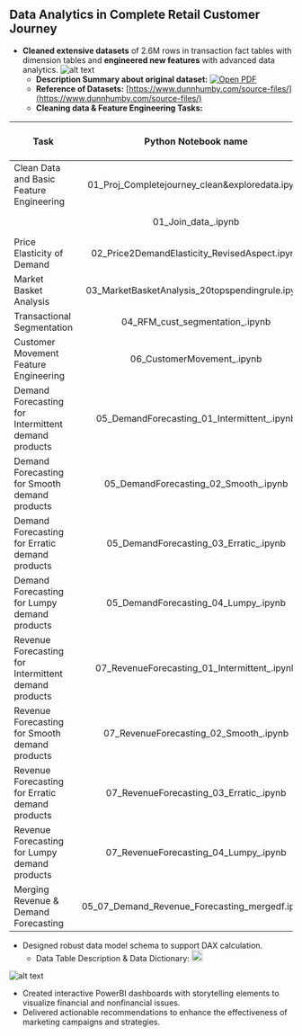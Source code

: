 ## Data Analytics in Complete Retail Customer Journey
*	**Cleaned extensive datasets** of 2.6M rows in transaction fact tables with dimension tables and **engineered new features** with advanced data analytics.
![alt text](https://github.com/teethavattcp/teethavat_port_data/blob/main/Projects/202408_Complete_MKT_Journey/Pics/OriginalDataTables.png "Original datasets")
    - **Description Summary about original dataset:** [![Open PDF](https://github.com/teethavattcp/teethavat_port_data/blob/main/img/badge_pdf.gif)](https://github.com/teethavattcp/teethavat_port_data/blob/main/Projects/202408_Complete_MKT_Journey/The%20complete%20journey_summary.pdf)
    - **Reference of Datasets:** [https://www.dunnhumby.com/source-files/](https://www.dunnhumby.com/source-files/)
    - **Cleaning data & Feature Engineering Tasks:**

| Task                   | Python Notebook name     | Open ipynb notebook                                                                                          |
| -----------------------| :-----------------------:| :---------------------------------------------------------------------------------------------------------:| 
| Clean Data and Basic Feature Engineering | 01_Proj_Completejourney_clean&exploredata.ipynb | [![Open In Colab](https://github.com/Teethavattcp/teethavat_port_data/blob/main/img/colab-badge.svg)](https://colab.research.google.com/drive/1WBEnLodFKLlCkZVi-iEsab4etxwO-BMM?usp=sharing)|
| | 01_Join_data_.ipynb |[![Open In Colab](https://github.com/Teethavattcp/teethavat_port_data/blob/main/img/colab-badge.svg)](https://colab.research.google.com/drive/1mK7uG4ZS72SeCvKcIAAUs1_xqfgWfP_z?usp=drive_link)|
| Price Elasticity of Demand | 02_Price2DemandElasticity_RevisedAspect.ipynb | [![Open In Colab](https://github.com/Teethavattcp/teethavat_port_data/blob/main/img/colab-badge.svg)](https://colab.research.google.com/drive/1lzrD8dqGP6ttwRRcS3IhZVDL7z0SJfj8?usp=drive_link)|
| Market Basket Analysis | 03_MarketBasketAnalysis_20topspendingrule.ipynb | [![Open In Colab](https://github.com/Teethavattcp/teethavat_port_data/blob/main/img/colab-badge.svg)]([https://colab.research.google.com/drive/1gJqk-M4oVnn9L4ISxjzCgWujZcPDjHxV?usp=drive_link])|
| Transactional Segmentation | 04_RFM_cust_segmentation_.ipynb | [![Open In Colab](https://github.com/Teethavattcp/teethavat_port_data/blob/main/img/colab-badge.svg)](https://drive.google.com/file/d/10eIOsvvBiPpnOO9FRv_vmnhgCIq41m-3/view?usp=drive_link)|
| Customer Movement Feature Engineering | 06_CustomerMovement_.ipynb | [![Open In Colab](https://github.com/Teethavattcp/teethavat_port_data/blob/main/img/colab-badge.svg)](https://colab.research.google.com/drive/1Yt3dzDi3Tdr-CnXFuRjKOFvC7tzgZqm3?usp=sharing)|
| Demand Forecasting for Intermittent demand products | 05_DemandForecasting_01_Intermittent_.ipynb | [![Open In Colab](https://github.com/Teethavattcp/teethavat_port_data/blob/main/img/colab-badge.svg)](https://colab.research.google.com/drive/1lu8uoQgqOTbEADiCcgdxou-pfawgfLLg?usp=drive_link)|
| Demand Forecasting for Smooth demand products | 05_DemandForecasting_02_Smooth_.ipynb | [![Open In Colab](https://github.com/Teethavattcp/teethavat_port_data/blob/main/img/colab-badge.svg)](https://colab.research.google.com/drive/1qoMfsRjtcjwHerZFQEdz4gIqulv8XQsl?usp=drive_link)|
| Demand Forecasting for Erratic demand products | 05_DemandForecasting_03_Erratic_.ipynb | [![Open In Colab](https://github.com/Teethavattcp/teethavat_port_data/blob/main/img/colab-badge.svg)](https://colab.research.google.com/drive/1yIzkEdYTOszIfcWSGhO15PSlvzNigJ5B?usp=drive_link)|
| Demand Forecasting for Lumpy demand products | 05_DemandForecasting_04_Lumpy_.ipynb | [![Open In Colab](https://github.com/Teethavattcp/teethavat_port_data/blob/main/img/colab-badge.svg)](https://colab.research.google.com/drive/1lu8uoQgqOTbEADiCcgdxou-pfawgfLLg?usp=drive_link)|
| Revenue Forecasting for Intermittent demand products | 07_RevenueForecasting_01_Intermittent_.ipynb | [![Open In Colab](https://github.com/Teethavattcp/teethavat_port_data/blob/main/img/colab-badge.svg)](https://colab.research.google.com/drive/1_G5Y6Vu5R-R0l9K60Ks8rfTrTRBEOrlf?usp=drive_link)|
| Revenue Forecasting for Smooth demand products | 07_RevenueForecasting_02_Smooth_.ipynb | [![Open In Colab](https://github.com/Teethavattcp/teethavat_port_data/blob/main/img/colab-badge.svg)](https://colab.research.google.com/drive/1k0HgScIb0S-CIrmVafCAEry83EE2xxdZ?usp=drive_link)|
| Revenue Forecasting for Erratic demand products | 07_RevenueForecasting_03_Erratic_.ipynb | [![Open In Colab](https://github.com/Teethavattcp/teethavat_port_data/blob/main/img/colab-badge.svg)](https://colab.research.google.com/drive/1ze-22H7IjuGd3E4Lkd3ldkumRLG68EFw?usp=drive_link)|
| Revenue Forecasting for Lumpy demand products | 07_RevenueForecasting_04_Lumpy_.ipynb | [![Open In Colab](https://github.com/Teethavattcp/teethavat_port_data/blob/main/img/colab-badge.svg)](https://colab.research.google.com/drive/1ERYaCq8VaxTFMMejBGm4CVaSdubom7xy?usp=drive_link)|
| Merging Revenue & Demand Forecasting | 05_07_Demand_Revenue_Forecasting_mergedf.ipynb | [![Open In Colab](https://github.com/Teethavattcp/teethavat_port_data/blob/main/img/colab-badge.svg)](https://colab.research.google.com/drive/1HnqTSuCa959MJ-DtL2H8lJvTQnc3DId5?usp=sharing)|

*	Designed robust data model schema to support DAX calculation.
      - <span>Data Table Description & Data Dictionary: <a href="https://docs.google.com/spreadsheets/d/190wt5TP_4wxGQaLIXVoDUb_nQ7ByrKxX/edit?usp=sharing&ouid=111972774597888880459&rtpof=true&sd=true"><img src="https://github.com/teethavattcp/teethavat_port_data/blob/main/img/badge_excel.gif" alt="Open Excel" style="height:20px;"></a></span>

![alt text](https://github.com/teethavattcp/teethavat_port_data/blob/main/Projects/202408_Complete_MKT_Journey/Pics/DataModel_.png "PowerBI Data Model")
*	Created interactive PowerBI dashboards with storytelling elements to visualize financial and nonfinancial issues.
*	Delivered actionable recommendations to enhance the effectiveness of marketing campaigns and strategies.
